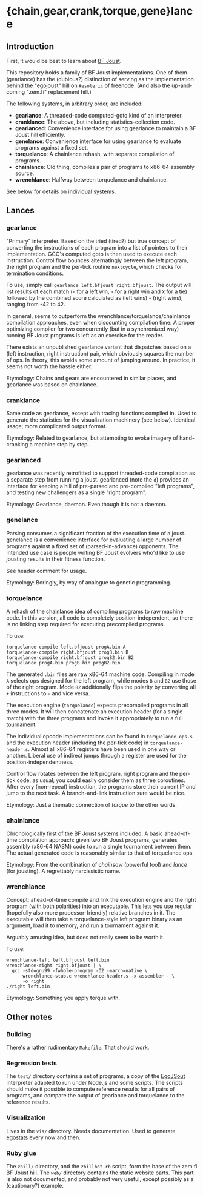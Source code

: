 {chain,gear,crank,torque,gene}lance
===================================

Introduction
------------

First, it would be best to learn about
[BF Joust](http://esolangs.org/wiki/BF_Joust).

This repository holds a family of BF Joust implementations.  One of
them (gearlance) has the (dubious?) distinction of serving as the
implementation behind the "egojoust" hill on `#esoteric` of freenode.
(And also the up-and-coming "zem.fi" replacement hill.)

The following systems, in arbitrary order, are included:

* **gearlance**: A threaded-code computed-goto kind of an interpreter.
* **cranklance**: The above, but including statistics-collection code.
* **gearlanced**: Convenience interface for using gearlance to
  maintain a BF Joust hill efficiently.
* **genelance**: Convenience interface for using gearlance to evaluate
  programs against a fixed set.
* **torquelance**: A chainlance rehash, with separate compilation of
  programs.
* **chainlance**: Old thing, compiles a pair of programs to x86-64
  assembly source.
* **wrenchlance**: Halfway between torquelance and chainlance.

See below for details on individual systems.

Lances
------

### gearlance

"Primary" interpreter.  Based on the tried (tired?) but true concept
of converting the instructions of each program into a list of pointers
to their implementation.  GCC's computed goto is then used to execute
each instruction.  Control flow bounces alternatingly between the left
program, the right program and the per-tick routine `nextcycle`, which
checks for termination conditions.

To use, simply call `gearlance left.bfjoust right.bfjoust`.  The
output will list results of each match (`<` for a left win, `>` for a
right win and `X` for a tie) followed by the combined score calculated
as (left wins) - (right wins), ranging from -42 to 42.

In general, seems to outperform the wrenchlance/torquelance/chainlance
compilation approaches, even when discounting compilation time.  A
proper optimizing compiler for two concurrently (but in a synchronized
way) running BF Joust programs is left as an exercise for the reader.

There exists an unpublished gearlance variant that dispatches based on
a (left instruction, right instruction) pair, which obviously squares
the number of ops.  In theory, this avoids some amount of jumping
around.  In practice, it seems not worth the hassle either.

Etymology: Chains and gears are encountered in similar places, and
gearlance was based on chainlance.

### cranklance

Same code as gearlance, except with tracing functions compiled in.
Used to generate the statistics for the visualization machinery (see
below).  Identical usage; more complicated output format.

Etymology: Related to gearlance, but attempting to evoke imagery of
hand-cranking a machine step by step.

### gearlanced

gearlance was recently retrofitted to support threaded-code
compilation as a separate step from running a joust.  gearlanced (note
the `d`) provides an interface for keeping a hill of pre-parsed and
pre-compiled "left programs", and testing new challengers as a single
"right program".

Etymology: Gearlance, daemon. Even though it is not a daemon.

### genelance

Parsing consumes a significant fraction of the execution time of a
joust.  genelance is a convenience interface for evaluating a large
number of programs against a fixed set of (parsed-in-advance)
opponents.  The intended use case is people writing BF Joust evolvers
who'd like to use jousting results in their fitness function.

See header comment for usage.

Etymology: Boringly, by way of analogue to genetic programming.

### torquelance

A rehash of the chainlance idea of compiling programs to raw machine
code.  In this version, all code is completely position-independent,
so there is no linking step required for executing precompiled
programs.

To use:

    torquelance-compile left.bfjoust progA.bin A
    torquelance-compile right.bfjoust progB.bin B
    torquelance-compile right.bfjoust progB2.bin B2
    torquelance progA.bin progB.bin progB2.bin

The generated `.bin` files are raw x86-64 machine code.  Compiling in
mode `A` selects ops designed for the left program, while modes `B`
and `B2` use those of the right program.  Mode `B2` additionally flips
the polarity by converting all `+` instructions to `-` and vice versa.

The execution engine (`torquelance`) expects precompiled programs in
all three modes.  It will then concatenate an execution header (for a
single match) with the three programs and invoke it appropriately to
run a full tournament.

The individual opcode implementations can be found in
`torquelance-ops.s` and the execution header (including the per-tick
code) in `torquelance-header.s`.  Almost all x86-64 registers have
been used in one way or another.  Liberal use of indirect jumps
through a register are used for the position-independentness.

Control flow rotates between the left program, right program and the
per-tick code, as usual; you could easily consider them as three
coroutines.  After every (non-repeat) instruction, the programs store
their current IP and jump to the next task.  A branch-and-link
instruction sure would be nice.

Etymology: Just a thematic connection of *torque* to the other words.

### chainlance

Chronologically first of the BF Joust systems included.  A basic
ahead-of-time compilation approach: given two BF Joust programs,
generates assembly (x86-64 NASM) code to run a single tournament
between them.  The actual generated code is reasonably similar to that
of torquelance ops.

Etymology: From the combination of *chainsaw* (powerful tool) and
*lance* (for jousting).  A regrettably narcissistic name.

### wrenchlance

Concept: ahead-of-time compile and link the execution engine and the
right program (with both polarities) into an executable.  This lets
you use regular (hopefully also more processor-friendly) relative
branches in it.  The executable will then take a torquelance-style
left program binary as an argument, load it to memory, and run a
tournament against it.

Arguably amusing idea, but does not really seem to be worth it.

To use:

    wrenchlance-left left.bfjoust left.bin
    wrenchlance-right right.bfjoust | \
      gcc -std=gnu99 -fwhole-program -O2 -march=native \
          wrenchlance-stub.c wrenchlance-header.s -x assembler - \
          -o right
    ./right left.bin

Etymology: Something you apply torque with.

Other notes
-----------

### Building

There's a rather rudimentary `Makefile`.  That should work.

### Regression tests

The `test/` directory contains a set of programs, a copy of the
[EgoJSout](http://codu.org/eso/bfjoust/egojsout/index.php) interpreter
adapted to run under Node.js and some scripts.  The scripts should
make it possible to compute reference results for all pairs of
programs, and compare the output of gearlance and torquelance to the
reference results.

### Visualization

Lives in the `vis/` directory.  Needs documentation.  Used to generate
[egostats](http://zem.fi/egostats/) every now and then.

### Ruby glue

The `zhill/` directory, and the `zhillbot.rb` script, form the base of
the zem.fi BF Joust hill.  The `web/` directory contains the static
website parts.  This part is also not documented, and probably not
very useful, except possibly as a (cautionary?) example.
